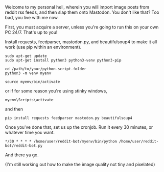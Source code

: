 Welcome to my personal hell, wherein you will import image posts from reddit rss feeds, and then slap them onto Mastodon. You don't like that? Too bad, you live with me now. 

First, you must acquire a server, unless you're going to run this on your own PC 24/7. That's up to you!

Install requests, feedparser, mastodon.py, and beautifulsoup4 to make it all work (use pip within an environment).

```
sudo apt-get update
sudo apt-get install python3 python3-venv python3-pip
```

```
cd /path/to/your/python-script-folder
python3 -m venv myenv
```

```
source myenv/bin/activate
```

or if for some reason you're using stinky windows,

```
myenv\Scripts\activate
```

and then

```
pip install requests feedparser mastodon.py beautifulsoup4
```

Once you've done that, set us up the cronjob. Run it every 30 minutes, or whatever time you want.

```
*/30 * * * * /home/user/reddit-bot/myenv/bin/python /home/user/reddit-bot/reddit-bot.py
```

And there ya go.

(I'm still working out how to make the image quality not tiny and pixelated)
